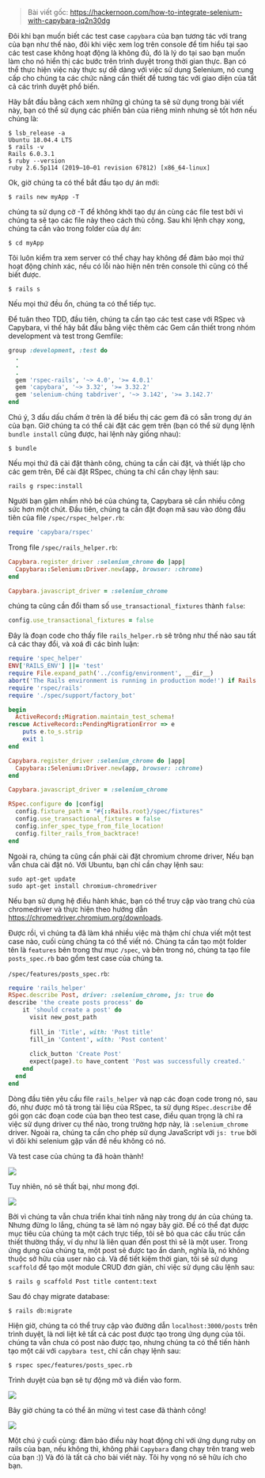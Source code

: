 > Bài viết gốc: https://hackernoon.com/how-to-integrate-selenium-with-capybara-iq2n30dg

Đôi khi bạn muốn biết các test case `capybara` của bạn tương tác với trang của bạn như thế nào, đôi khi việc xem log trên console để tìm hiểu tại sao các test case không hoạt động là không đủ, đó là lý do tại sao bạn muốn làm cho nó hiển thị các bước trên trình duyệt trong thời gian thực. Bạn có thể thực hiện việc này thực sự dễ dàng với việc sử dụng Selenium, nó cung cấp cho chúng ta các chức năng cần thiết để tương tác với giao diện của tất cả các trình duyệt  phổ biến.

Hãy bắt đầu bằng cách xem những gì chúng ta sẽ sử dụng trong bài viết này, bạn có thể sử dụng các phiển bản của riêng mình nhưng sẽ tốt hơn nếu chúng là:

```
$ lsb_release -a
Ubuntu 18.04.4 LTS
$ rails -v
Rails 6.0.3.1
$ ruby --version
ruby 2.6.5p114 (2019–10–01 revision 67812) [x86_64-linux]
```

Ok, giờ chúng ta có thể bắt đầu tạo dự án mới:

```
$ rails new myApp -T
```

chúng ta sử dụng cờ -T để không khởi tạo dự án cùng các file test bởi vì chúng ta sẽ tạo các file này theo cách thủ công. Sau khi lệnh chạy xong, chúng ta cần vào trong folder của dự án:

```
$ cd myApp
```

Tôi luôn kiểm tra xem server có thể chạy hay không để đảm bảo mọi thứ hoạt động chính xác, nếu có lỗi nào hiện nên trên console thì cũng có thể biết được.

```
$ rails s
```

Nếu mọi thứ đều ổn, chúng ta có thể tiếp tục.

Để tuân theo TDD,  đầu tiên, chúng ta cần tạo các test case với RSpec và Capybara, vì thế hãy bắt đầu bằng việc thêm các Gem cần thiết trong nhóm development và test trong Gemfile:

```ruby
group :development, :test do
  .
  .
  .
  gem 'rspec-rails', '~> 4.0', '>= 4.0.1'
  gem 'capybara', '~> 3.32', '>= 3.32.2'
  gem 'selenium-chúng tabdriver', '~> 3.142', '>= 3.142.7'
end
```

Chú ý, 3 dấu dấu chấm ở trên là để biểu thị các gem đã có sẵn trong dự án của bạn.
Giờ chúng ta có thể cài đặt các gem trên (bạn có thể sử dụng lệnh `bundle install` cũng được, hai lệnh này giống nhau):

```
$ bundle
```

Nếu mọi thứ đã cài đặt thành công, chúng ta cần cài đặt, và thiết lập cho các gem trên, Để cài đặt RSpec, chúng ta chỉ cần chạy lệnh sau:

```
rails g rspec:install
```

 Người bạn gặm nhấm nhỏ bé của chúng ta, Capybara sẽ cần nhiều công sức hơn một chút. Đầu tiên, chúng ta cần đặt đoạn mã sau vào dòng đầu tiên của file `/spec/rspec_helper.rb`:

```rb
require 'capybara/rspec'
```

 Trong file `/spec/rails_helper.rb`:

```rb
Capybara.register_driver :selenium_chrome do |app|
  Capybara::Selenium::Driver.new(app, browser: :chrome)
end

Capybara.javascript_driver = :selenium_chrome
```

chúng ta cũng cần đổi tham số `use_transactional_fixtures` thành `false`:

```rb
config.use_transactional_fixtures = false
```

Đây là đoạn code cho thấy file `rails_helper.rb` sẽ trông như thế nào sau tất cả các thay đổi, và xoá đi các bình luận:

```rb
require 'spec_helper'
ENV['RAILS_ENV'] ||= 'test'
require File.expand_path('../config/environment', __dir__)
abort('The Rails environment is running in production mode!') if Rails.env.production?
require 'rspec/rails'
require './spec/support/factory_bot'

begin
  ActiveRecord::Migration.maintain_test_schema!
rescue ActiveRecord::PendingMigrationError => e
    puts e.to_s.strip
    exit 1
end

Capybara.register_driver :selenium_chrome do |app|
  Capybara::Selenium::Driver.new(app, browser: :chrome)
end

Capybara.javascript_driver = :selenium_chrome

RSpec.configure do |config|
  config.fixture_path = "#{::Rails.root}/spec/fixtures"
  config.use_transactional_fixtures = false
  config.infer_spec_type_from_file_location!
  config.filter_rails_from_backtrace!
end
```

Ngoài ra, chúng ta cũng cần phải cài đặt chromium chrome driver, Nếu bạn vẫn chưa cài đặt nó. Với Ubuntu, bạn chỉ cần chạy lệnh sau:

```
sudo apt-get update
sudo apt-get install chromium-chromedriver
```

Nếu bạn sử dụng hệ điều hành khác, bạn có thể truy cập vào trang chủ của chromedriver và thực hiện theo hướng dẫn https://chromedriver.chromium.org/downloads.

Được rồi, vì chúng ta đã làm khá nhiều việc mà thậm chí chưa viết một test case nào, cuối cùng chúng ta có thể viết nó. Chúng ta cần tạo một folder tên là `features` bên trong thư mục `/spec`, và bên trong nó, chúng ta tạo file `posts_spec.rb` bao gồm test case của chúng ta.

`/spec/features/posts_spec.rb`:
```rb
require 'rails_helper'
RSpec.describe Post, driver: :selenium_chrome, js: true do
describe 'the create posts process' do
    it 'should create a post' do
      visit new_post_path
    
      fill_in 'Title', with: 'Post title'
      fill_in 'Content', with: 'Post content'
    
      click_button 'Create Post'
      expect(page).to have_content 'Post was successfully created.'
    end
  end
end
```

Dòng đầu tiên yêu cầu file `rails_helper` và nạp các đoạn code trong nó, sau đó, như được mô tả trong tài liệu của RSpec, ta sử dụng `RSpec.describe` để gói gọn các đoạn code của bạn theo test case, điều quan trọng là chỉ ra việc sử dụng driver cụ thể nào, trong trường hợp này, là `:selenium_chrome` driver. Ngoài ra, chúng ta cần cho phép sử dụng JavaScript với `js: true` bởi vì đôi khi selenium gặp vấn đề nếu không có nó.

Và test case của chúng ta đã hoàn thành!

![](https://images.viblo.asia/bb695b8d-da46-4289-ac29-19681a118e61.gif)


Tuy nhiên, nó sẽ thất bại, như mong đợi.

![](https://images.viblo.asia/519b8bbc-55ee-44d4-8851-a76f137d3ce6.gif)


Bởi vì chúng ta vẫn chưa triển khai tính năng này trong dự án của chúng ta. Nhưng đừng lo lắng, chúng ta sẽ làm nó ngay bây giờ.
Để có thể đạt được mục tiêu của chúng ta một cách trực tiếp, tôi sẽ bỏ qua các cấu trúc cần thiết thường thấy, ví dụ như là liên quan đến post thì sẽ là một user. Trong ứng dụng của chúng ta, một post sẽ được tạo ẩn danh, nghĩa là, nó không thuộc sở hữu của user nào cả.
Và để tiết kiệm thời gian, tôi sẽ sử dụng `scaffold` để tạo một module CRUD đơn giản, chỉ việc sử dụng câu lệnh sau: 

```
$ rails g scaffold Post title content:text
```

Sau đó chạy migrate database:

```
$ rails db:migrate
```

Hiện giờ, chúng ta có thể truy cập vào đường dẫn `localhost:3000/posts` trên trình duyệt, là nơi liệt kê tất cả các post được tạo trong ứng dụng của tôi.
chúng ta vẫn chưa có post nào được tạo, nhưng chúng ta có thể tiến hành tạo một cái với `capybara test`, chỉ cần chạy lệnh sau:

```
$ rspec spec/features/posts_spec.rb
```

Trình duyệt của bạn sẽ tự động mở và điền vào form.

![](https://images.viblo.asia/ba3f998c-7be2-4d78-974e-fd9d7d3724df.gif)

Bây giờ chúng ta có thể ăn mừng vì test case đã thành công!

![](https://images.viblo.asia/424b7b91-7c25-47df-8746-66e2c2cf2b47.gif)

Một chú ý cuối cùng: đảm bảo điều này hoạt động chỉ với ứng dụng ruby on rails của bạn, nếu không thì, không phải `Capybara` đang chạy trên trang web của bạn :))
Và đó là tất cả cho bài viết này. Tôi hy vọng nó sẽ hữu ích cho bạn.